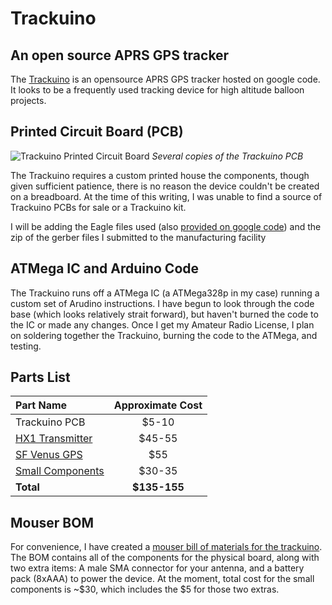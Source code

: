 

# Trackuino
## An open source APRS GPS tracker

The [Trackuino](http://code.google.com/p/trackuino) is an opensource APRS GPS tracker hosted on google code. It looks to be a frequently used tracking device for high altitude balloon projects.

## Printed Circuit Board (PCB)

![Trackuino Printed Circuit Board](/attachments/trackuino-pcb.jpg)
*Several copies of the Trackuino PCB*

The Trackuino requires a custom printed house the components, though given sufficient patience, there is no reason the device couldn't be created on a breadboard. At the time of this writing, I was unable to find a source of Trackuino PCBs for sale or a Trackuino kit.

I will be adding the Eagle files used (also [provided on google code](http://code.google.com/p/trackuino/downloads/detail?name=trackuino-ide-1.31.zip&can=2&q=)) and the zip of the gerber files I submitted to the manufacturing facility

## ATMega IC and Arduino Code

The Trackuino runs off a ATMega IC (a ATMega328p in my case) running a custom set of Arudino instructions. I have begun to look through the code base (which looks relatively strait forward), but haven't burned the code to the IC or made any changes. Once I get my Amateur Radio License, I plan on soldering together the Trackuino, burning the code to the ATMega, and testing.

## Parts List

| Part Name          | Approximate Cost |
|:-------------------|:----------------:|
| Trackuino PCB      | $5-10 
| [HX1 Transmitter]  | $45-55 
| [SF Venus GPS]     | $55 
| [Small Components] | $30-35
| **Total**          | **$135-155**

## Mouser BOM

For convenience, I have created a [mouser bill of materials for the trackuino][Small Components]. The BOM contains all of the components for the physical board, along with two extra items: A male SMA connector for your antenna, and a battery pack (8xAAA) to power the device. At the moment, total cost for the small components is ~$30, which includes the $5 for those two extras.




[HX1 Transmitter]: http://www.radiometrix.com/content/hx1 "HX1 Transmitter"
[SF Venus GPS]: http://www.sparkfun.com/products/11058 "Sparkfun Venus GPS Breakout"
[Small Components]: http://www.mouser.com/ProjectManager/ProjectDetail.aspx?AccessID=3748F60C2D

